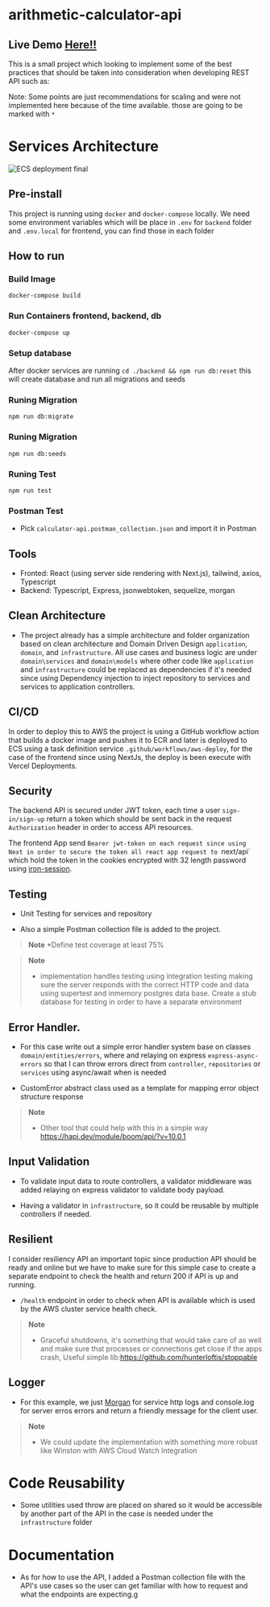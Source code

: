 # arithmetic-calculator-api
## Live Demo [Here!!](https://arithmetic-calculator-api-rouge.vercel.app/)

This is a small project which looking to implement some of the best practices that should be taken into consideration when developing REST API such as:

Note: Some points are just recommendations for scaling and were not implemented here because of the time available. those are going to be marked with `*`
# Services Architecture 

![ECS deployment final](https://user-images.githubusercontent.com/13880481/236306566-79f6dd9e-fe0a-453f-a3b1-dbc14be4f3c7.png)


## Pre-install

This project is running using  `docker` and `docker-compose` locally. We need some environment variables which will be place in `.env` for `backend` folder and `.env.local` for frontend, you can find those in each folder
## How to run
### Build Image
`docker-compose build`

### Run Containers frontend, backend, db
`docker-compose up`

### Setup database 
After docker services are running `cd ./backend && npm run db:reset` this will create database and run all migrations and seeds
### Runing Migration
`npm run db:migrate`

### Runing Migration
`npm run db:seeds`

### Runing Test
`npm run test`

### Postman Test
- Pick `calculator-api.postman_collection.json` and import it in Postman

## Tools
- Fronted: React (using server side rendering with Next.js), tailwind, axios, Typescript 
- Backend: Typescript, Express, jsonwebtoken, sequelize, morgan

## Clean Architecture

- The project already has a simple architecture and folder organization based on clean architecture and Domain Driven Design   `application`, `domain`, and `infrastructure`.  All use cases and business logic are under `domain\services` and `domain\models` where other code like `application` and `infrastructure` could be replaced as dependencies if it's needed since using Dependency injection to inject repository to services and services to application controllers.

## CI/CD

In order to deploy this to AWS the project is using a GitHub workflow action that builds a docker image and pushes it to ECR and later is deployed to ECS using a task definition service `.github/workflows/aws-deploy`, for the case of the frontend since using NextJs, the deploy is been execute with Vercel Deployments.


## Security

The backend API is secured under JWT token, each time a user `sign-in/sign-up` return a token which should be sent back in the request `Authorization` header in order to access API resources.

The frontend  App send `Bearer jwt-token on each request since using Next in order to secure the token all react app request to `next/api` which hold the token in the cookies encrypted with 32 length password using [iron-session](https://github.com/vvo/iron-session).

## Testing

- Unit Testing for services and repository

- Also a simple Postman collection file is added to the project.

> **Note**
> *Define test coverage at least 75%

> **Note**
> * implementation handles testing using integration testing making sure the server responds with the correct HTTP code and data using supertest and inmemory postgres data base.
> Create a stub database for testing in order to have a separate environment


## Error Handler.

- For this case write out a simple error handler system base on classes `domain/entities/errors`, where and relaying on express `express-async-errors` so that I can throw errors direct from `controller`, `repositories` or `services` using async/await when is needed

- CustomError abstract class used as a template for mapping error object structure response

> **Note**
> * Other tool that could help with this in a simple way https://hapi.dev/module/boom/api/?v=10.0.1

## Input Validation

- To validate input data to route controllers, a validator middleware was added relaying on express validator to validate body payload.

- Having a validator in `infrastructure`, so it could be reusable by multiple controllers if needed.

## Resilient

I consider resiliency API an important topic since production API should be ready and online but we have to make sure for this simple case to create a separate endpoint to check the health and return 200 if API is up and running.

- `/health` endpoint in order to check when API is available which is used by the AWS cluster service health check.

> **Note**
> * Graceful shutdowns, it's something that would take care of as well and make sure that processes or connections get close if the apps crash, Useful simple lib:https://github.com/hunterloftis/stoppable

## Logger

- For this example, we just [Morgan](https://github.com/expressjs/morgan) for service http logs and console.log for server erros errors and return a friendly message for the client user.

> **Note**
> * We could update the implementation with something more robust like Winston with AWS Cloud Watch Integration

# Code Reusability

- Some utilities used throw are placed on shared so it would be accessible by another part of the API in the case is needed under the `infrastructure` folder

# Documentation

- As for how to use the API, I added a Postman collection file with the API's use cases so the user can get familiar with how to request and what the endpoints are expecting.g